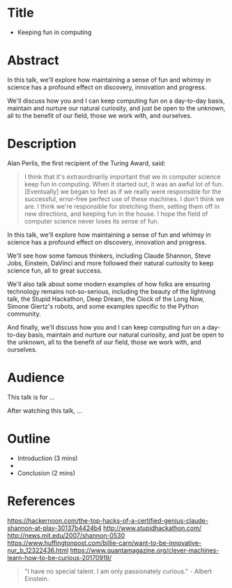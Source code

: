# Title

* Keeping fun in computing

# Abstract

In this talk, we'll explore how maintaining a sense of fun and whimsy in
science has a profound effect on discovery, innovation and progress.

We'll discuss how you and I can keep computing fun on a day-to-day
basis, maintain and nurture our natural curiosity, and just be open to the
unknown, all to the benefit of our field, those we work with, and ourselves.

# Description

Alan Perlis, the first recipient of the Turing Award, said:

> I think that it's extraordinarily important that we in computer science keep
> fun in computing. When it started out, it was an awful lot of fun.
> [Eventually] we began to feel as if we really were responsible for the
> successful, error-free perfect use of these machines. I don't think we are. I
> think we're responsible for stretching them, setting them off in new
> directions, and keeping fun in the house. I hope the field of computer
> science never loses its sense of fun.

In this talk, we'll explore how maintaining a sense of fun and whimsy in
science has a profound effect on discovery, innovation and progress.

We'll see how some famous thinkers, including Claude Shannon, Steve Jobs,
Einstein, DaVinci and more followed their natural curiosity to keep science
fun, all to great success.

We'll also talk about some modern examples of how folks are ensuring technology
remains not-so-serious, including the beauty of the lightning talk, the
Stupid Hackathon, Deep Dream, the Clock of the Long Now, Simone Giertz's
robots, and some examples specific to the Python community.

And finally, we'll discuss how you and I can keep computing fun on a day-to-day
basis, maintain and nurture our natural curiosity, and just be open to the
unknown, all to the benefit of our field, those we work with, and ourselves.

# Audience

This talk is for ...

After watching this talk, ...

# Outline

* Introduction (3 mins)
*
* Conclusion (2 mins)

# References

https://hackernoon.com/the-top-hacks-of-a-certified-genius-claude-shannon-at-play-30137b4424b4
http://www.stupidhackathon.com/
http://news.mit.edu/2007/shannon-0530
https://www.huffingtonpost.com/billie-carn/want-to-be-innovative-nur_b_12322436.html
https://www.quantamagazine.org/clever-machines-learn-how-to-be-curious-20170919/

> "I have no special talent. I am only passionately curious." - Albert Einstein.
